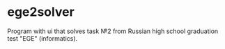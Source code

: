 # ege2solver
Program with ui that solves task №2 from Russian high school graduation test "EGE" (informatics).
